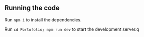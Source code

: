   ## Running the code

  Run `npm i` to install the dependencies.

  Run `cd Portofolio; npm run dev` to start the development server.q
  